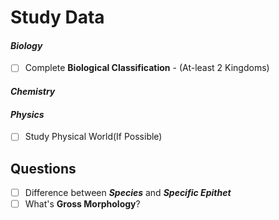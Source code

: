 # **Study Data**

#### ***Biology***
- [ ] Complete **Biological Classification** - (At-least 2 Kingdoms)
#### ***Chemistry***

#### ***Physics***
- [ ] Study Physical World(If Possible)
## **Questions**
- [ ] Difference between ***Species*** and ***Specific Epithet***
- [ ] What's **Gross Morphology**?